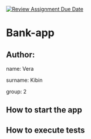 [![Review Assignment Due Date](https://classroom.github.com/assets/deadline-readme-button-22041afd0340ce965d47ae6ef1cefeee28c7c493a6346c4f15d667ab976d596c.svg)](https://classroom.github.com/a/IwJY4g24)

# Bank-app

## Author:

name: Vera

surname: Kibin

group: 2

## How to start the app

## How to execute tests
